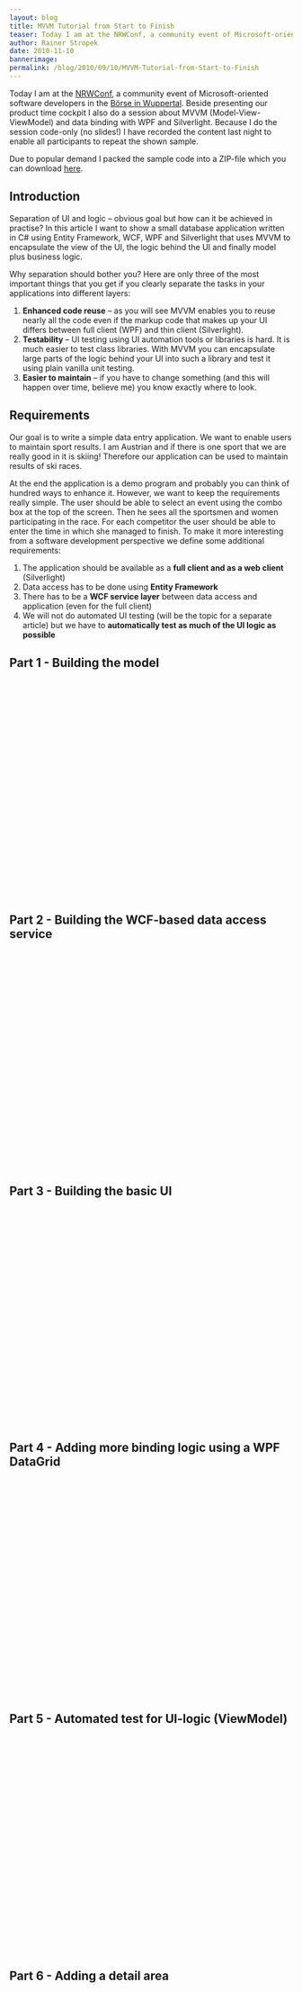 ```yaml
---
layout: blog
title: MVVM Tutorial from Start to Finish
teaser: Today I am at the NRWConf, a community event of Microsoft-oriented software developers in the Börse in Wuppertal.Beside presenting our product time cockpit I also do a session about MVVM (Model-View-ViewModel) and data binding with WPF and Silverlight. Because I do the session code-only (no slides!) I have recorded the content last night to enable all participants to repeat the shown sample.
author: Rainer Stropek
date: 2010-11-10
bannerimage: 
permalink: /blog/2010/09/10/MVVM-Tutorial-from-Start-to-Finish
---
```


<p xmlns="http://www.w3.org/1999/xhtml">Today I am at the <a href="http://www.nrwconf.de/" target="_blank">NRWConf</a>, a community event of Microsoft-oriented software developers in the <a href="http://www.bing.com/maps/explore/#/0zbk83yqkkz421zk" target="_blank">Börse in Wuppertal</a>. Beside presenting our product time cockpit I also do a session about MVVM (Model-View-ViewModel) and data binding with WPF and Silverlight. Because I do the session code-only (no slides!) I have recorded the content last night to enable all participants to repeat the shown sample.</p><p xmlns="http://www.w3.org/1999/xhtml">Due to popular demand I packed the sample code into a ZIP-file which you can download <a target="__blank" href="{{site.baseurl}}/content/images/blog/2010/09/SkiResultSample.zip">here</a>.</p><h2 xmlns="http://www.w3.org/1999/xhtml">Introduction</h2><p xmlns="http://www.w3.org/1999/xhtml">Separation of UI and logic – obvious goal but how can it be achieved in practise? In this article I want to show a small database application written in C# using Entity Framework, WCF, WPF and Silverlight that uses MVVM to encapsulate the view of the UI, the logic behind the UI and finally model plus business logic.</p><p xmlns="http://www.w3.org/1999/xhtml">Why separation should bother you? Here are only three of the most important things that you get if you clearly separate the tasks in your applications into different layers:</p><ol xmlns="http://www.w3.org/1999/xhtml">
  <li>
    <strong>Enhanced code reuse</strong> – as you will see MVVM enables you to reuse nearly all the code even if the markup code that makes up your UI differs between full client (WPF) and thin client (Silverlight).</li>
  <li>
    <strong>Testability</strong> – UI testing using UI automation tools or libraries is hard. It is much easier to test class libraries. With MVVM you can encapsulate large parts of the logic behind your UI into such a library and test it using plain vanilla unit testing.</li>
  <li>
    <strong>Easier to maintain</strong> – if you have to change something (and this will happen over time, believe me) you know exactly where to look.</li>
</ol><h2 xmlns="http://www.w3.org/1999/xhtml">Requirements</h2><p xmlns="http://www.w3.org/1999/xhtml">Our goal is to write a simple data entry application. We want to enable users to maintain sport results. I am Austrian and if there is one sport that we are really good in it is skiing! Therefore our application can be used to maintain results of ski races.  </p><p xmlns="http://www.w3.org/1999/xhtml">At the end the application is a demo program and probably you can think of hundred ways to enhance it. However, we want to keep the requirements really simple. The user should be able to select an event using the combo box at the top of the screen. Then he sees all the sportsmen and women participating in the race. For each competitor the user should be able to enter the time in which she managed to finish. To make it more interesting from a software development perspective we define some additional requirements:</p><ol xmlns="http://www.w3.org/1999/xhtml">
  <li>The application should be available as a <strong>full client and as a web client</strong> (Silverlight)</li>
  <li>Data access has to be done using <strong>Entity Framework</strong></li>
  <li>There has to be a <strong>WCF service layer</strong> between data access and application (even for the full client)</li>
  <li>We will not do automated UI testing (will be the topic for a separate article) but we have to <strong>automatically test as much of the UI logic as possible</strong></li>
</ol><h2 xmlns="http://www.w3.org/1999/xhtml">Part 1 - Building the model</h2><p xmlns="http://www.w3.org/1999/xhtml">
  <object height="385" width="480">
    <embed src="https://www.youtube.com/v/g53__vPihFY?fs=1&amp;hl=en_US&amp;rel=0" type="application/x-shockwave-flash" allowscriptaccess="always" allowfullscreen="true" height="385" width="480"></embed>
  </object>
</p><h2 xmlns="http://www.w3.org/1999/xhtml">Part 2 - Building the WCF-based data access service</h2><p xmlns="http://www.w3.org/1999/xhtml">
  <object height="385" width="480">
    <embed src="https://www.youtube.com/v/xLLfBU_1jOA?fs=1&amp;hl=en_US&amp;rel=0" type="application/x-shockwave-flash" allowscriptaccess="always" allowfullscreen="true" height="385" width="480"></embed>
  </object>
</p><h2 xmlns="http://www.w3.org/1999/xhtml">Part 3 - Building the basic UI</h2><p xmlns="http://www.w3.org/1999/xhtml">
  <object height="385" width="480">
    <embed src="https://www.youtube.com/v/64hl8leiz2E?fs=1&amp;hl=en_US&amp;rel=0" type="application/x-shockwave-flash" allowscriptaccess="always" allowfullscreen="true" height="385" width="480"></embed>
  </object>
</p><h2 xmlns="http://www.w3.org/1999/xhtml">Part 4 - Adding more binding logic using a WPF DataGrid</h2><p xmlns="http://www.w3.org/1999/xhtml">
  <object height="385" width="480">
    <embed src="https://www.youtube.com/v/2Pl0pmzJXM0?fs=1&amp;hl=en_US&amp;rel=0" type="application/x-shockwave-flash" allowscriptaccess="always" allowfullscreen="true" height="385" width="480"></embed>
  </object>
</p><h2 xmlns="http://www.w3.org/1999/xhtml">Part 5 - Automated test for UI-logic (ViewModel)</h2><p xmlns="http://www.w3.org/1999/xhtml">
  <object height="385" width="480">
    <embed src="https://www.youtube.com/v/LgUaMw6EfUc?fs=1&amp;hl=en_US&amp;rel=0" type="application/x-shockwave-flash" allowscriptaccess="always" allowfullscreen="true" height="385" width="480"></embed>
  </object>
</p><h2 xmlns="http://www.w3.org/1999/xhtml">Part 6 - Adding a detail area</h2><p xmlns="http://www.w3.org/1999/xhtml">
  <object height="385" width="480">
    <embed src="https://www.youtube.com/v/j6VQKZzhmoM?fs=1&amp;hl=en_US&amp;rel=0" type="application/x-shockwave-flash" allowscriptaccess="always" allowfullscreen="true" height="385" width="480"></embed>
  </object>
</p><h2 xmlns="http://www.w3.org/1999/xhtml">Part 7 - Binding a button command to the ViewModel</h2><p xmlns="http://www.w3.org/1999/xhtml">
  <object height="385" width="480">
    <embed src="https://www.youtube.com/v/ffQhICl6T2U?fs=1&amp;hl=en_US&amp;rel=0" type="application/x-shockwave-flash" allowscriptaccess="always" allowfullscreen="true" height="385" width="480"></embed>
  </object>
</p><h2 xmlns="http://www.w3.org/1999/xhtml">Part 8 - Showing how to share WPF ViewModel with Silverlight client</h2><p xmlns="http://www.w3.org/1999/xhtml">
  <object height="385" width="480">
    <embed src="https://www.youtube.com/v/UzspXWg4qQY?fs=1&amp;hl=en_US&amp;rel=0" type="application/x-shockwave-flash" allowscriptaccess="always" allowfullscreen="true" height="385" width="480"></embed>
  </object>
</p>